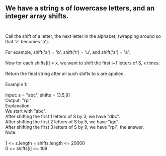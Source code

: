 ## We have a string s of lowercase letters, and an integer array shifts. <br> <br> 
Call the shift of a letter, the next letter in the alphabet, (wrapping around so that 'z' becomes 'a'). <br> <br> 
For example, shift('a') = 'b', shift('t') = 'u', and shift('z') = 'a'. <br> <br> 
Now for each shifts[i] = x, we want to shift the first i+1 letters of S, x times. <br> <br> 
Return the final string after all such shifts to s are applied. <br> <br> 
Example 1: <br> <br> 
Input: s = "abc", shifts = [3,5,9] <br> 
Output: "rpl" <br> 
Explanation: <br> 
We start with "abc". <br> 
After shifting the first 1 letters of S by 3, we have "dbc". <br> 
After shifting the first 2 letters of S by 5, we have "igc". <br> 
After shifting the first 3 letters of S by 9, we have "rpl", the answer. <br> 
Note: <br> <br> 
1 <= s.length = shifts.length <= 20000 <br> 
0 <= shifts[i] <= 109 <br> 
